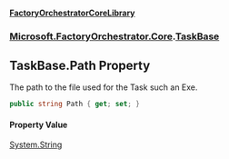 #### [FactoryOrchestratorCoreLibrary](./FactoryOrchestratorCoreLibrary.md 'FactoryOrchestratorCoreLibrary')
### [Microsoft.FactoryOrchestrator.Core](./Microsoft-FactoryOrchestrator-Core.md 'Microsoft.FactoryOrchestrator.Core').[TaskBase](./Microsoft-FactoryOrchestrator-Core-TaskBase.md 'Microsoft.FactoryOrchestrator.Core.TaskBase')
## TaskBase.Path Property
The path to the file used for the Task such an Exe.  
```csharp
public string Path { get; set; }
```
#### Property Value
[System.String](https://docs.microsoft.com/en-us/dotnet/api/System.String 'System.String')  
